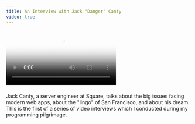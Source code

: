 ```yaml
---
title: An Interview with Jack "Danger" Canty
video: true
---
```


<div class="flowplayer" data-embed="false">
  <video type="video/mp4"
         src="http://player.vimeo.com/external/111266288.hd.mp4?s=a74b6cbfb3fe9dace43ccad4427f90c9"
         poster="https://i.vimeocdn.com/video/499957222.jpg?mw=700"
  ></video>
</div>

###

Jack Canty, a server engineer at Square, talks about the big issues
facing modern web apps, about the "lingo" of San Francisco, and
about his dream. This is the first of a series of video interviews
which I conducted during my programming pilgrimage.
